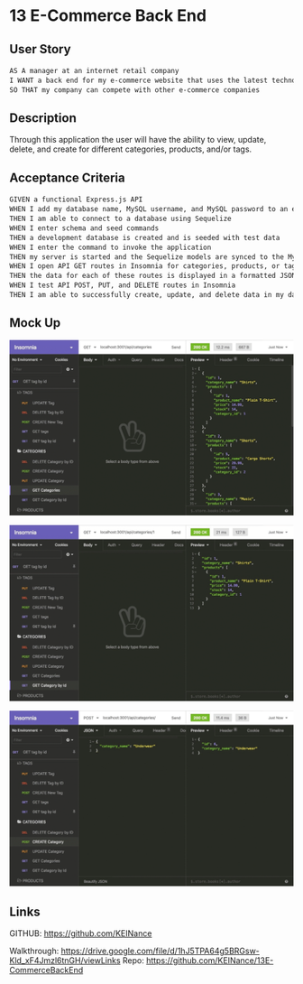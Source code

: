 # 13 E-Commerce Back End


## User Story

```md
AS A manager at an internet retail company
I WANT a back end for my e-commerce website that uses the latest technologies
SO THAT my company can compete with other e-commerce companies
```


## Description

Through this application the user will have the ability to view, update, delete, and create for different categories, products, and/or tags. 

## Acceptance Criteria

```md
GIVEN a functional Express.js API
WHEN I add my database name, MySQL username, and MySQL password to an environment variable file
THEN I am able to connect to a database using Sequelize
WHEN I enter schema and seed commands
THEN a development database is created and is seeded with test data
WHEN I enter the command to invoke the application
THEN my server is started and the Sequelize models are synced to the MySQL database
WHEN I open API GET routes in Insomnia for categories, products, or tags
THEN the data for each of these routes is displayed in a formatted JSON
WHEN I test API POST, PUT, and DELETE routes in Insomnia
THEN I am able to successfully create, update, and delete data in my database
```
## Mock Up
![In Insomnia, the user tests “GET tags,” “GET Categories,” and “GET All Products.”.](./Assets/13-orm-homework-demo-01.gif)

![In Insomnia, the user tests “GET tag by id,” “GET Category by ID,” and “GET One Product.”](./Assets/13-orm-homework-demo-02.gif)

![In Insomnia, the user tests “DELETE Category by ID,” “CREATE Category,” and “UPDATE Category.”](./Assets/13-orm-homework-demo-03.gif)

## Links

GITHUB:
https://github.com/KEINance

Walkthrough:
https://drive.google.com/file/d/1hJ5TPA64g5BRGsw-Kld_xF4Jmzl6tnGH/viewLinks
Repo:
https://github.com/KEINance/13E-CommerceBackEnd

